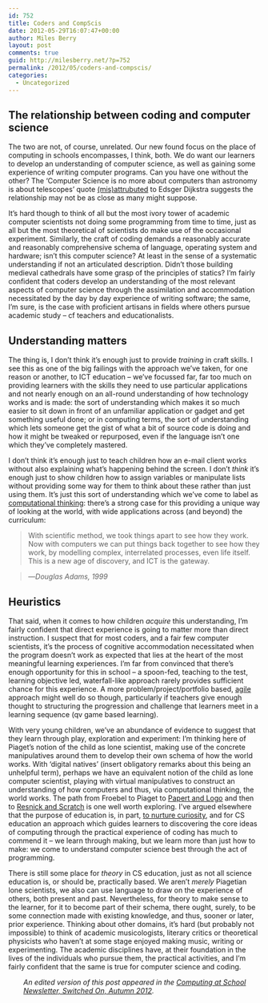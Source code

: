 ```yaml
---
id: 752
title: Coders and CompScis
date: 2012-05-29T16:07:47+00:00
author: Miles Berry
layout: post 
comments: true
guid: http://milesberry.net/?p=752
permalink: /2012/05/coders-and-compscis/
categories:
  - Uncategorized
---
```

## The relationship between coding and computer science

The two are not, of course, unrelated. Our new found focus on the place of computing in schools encompasses, I think, both. We do want our learners to develop an understanding of computer science, as well as gaining some experience of writing computer programs. Can you have one without the other? The &#8216;Computer Science is no more about computers than astronomy is about telescopes&#8217; quote [(mis)attrubuted](http://en.wikiquote.org/wiki/Edsger_W._Dijkstra#Misattributed) to Edsger Dijkstra suggests the relationship may not be as close as many might suppose.

It&#8217;s hard though to think of all but the most ivory tower of academic computer scientists not doing some programming from time to time, just as all but the most theoretical of scientists do make use of the occasional experiment. Similarly, the craft of coding demands a reasonably accurate and reasonably comprehensive schema of language, operating system and hardware; isn&#8217;t this computer science? At least in the sense of a systematic understanding if not an articulated description. Didn&#8217;t those building medieval cathedrals have some grasp of the principles of statics? I&#8217;m fairly confident that coders develop an understanding of the most relevant aspects of computer science through the assimilation and accommodation necessitated by the day by day experience of writing software; the same, I&#8217;m sure, is the case with proficient artisans in fields where others pursue academic study &#8211; cf teachers and educationalists.

<!--more-->

## Understanding matters

The thing is, I don&#8217;t think it&#8217;s enough just to provide _training_ in craft skills. I see this as one of the big failings with the approach we&#8217;ve taken, for one reason or another, to ICT education &#8211; we&#8217;ve focussed far, far too much on providing learners with the skills they need to use particular applications and not nearly enough on an all-round understanding of how technology works and is made: the sort of understanding which makes it so much easier to sit down in front of an unfamiliar application or gadget and get something useful done; or in computing terms, the sort of understanding which lets someone get the gist of what a bit of source code is doing and how it might be tweaked or repurposed, even if the language isn&#8217;t one which they&#8217;ve completely mastered.

I don&#8217;t think it&#8217;s enough just to teach children how an e-mail client works without also explaining what&#8217;s happening behind the screen. I don&#8217;t _think_ it&#8217;s enough just to show children how to assign variables or manipulate lists without providing some way for them to think about these rather than just using them. It&#8217;s just this sort of understanding which we&#8217;ve come to label as [computational thinking](http://www.google.com/edu/computational-thinking/): there&#8217;s a strong case for this providing a unique way of looking at the world, with wide applications across (and beyond) the curriculum:

> With scientific method, we took things apart to see how they work. Now with computers we can put things back together to see how they work, by modelling complex, interrelated processes, even life itself. This is a new age of discovery, and ICT is the gateway.
  
> &#8212;<cite>Douglas Adams, 1999</cite>

## Heuristics

That said, when it comes to how children _acquire_ this understanding, I&#8217;m fairly confident that direct experience is going to matter more than direct instruction. I suspect that for most coders, and a fair few computer scientists, it&#8217;s the process of cognitive accommodation necessitated when the program doesn&#8217;t work as expected that lies at the heart of the most meaningful learning experiences. I&#8217;m far from convinced that there&#8217;s enough opportunity for this in school &#8211; a spoon-fed, teaching to the test, learning objective led, waterfall-like approach rarely provides sufficient chance for this experience. A more problem/project/portfolio based, [agile](http://www.guardian.co.uk/teacher-network/teacher-blog/2012/may/16/agile-pedagogy-computer-programming-learning?INTCMP=SRCH) approach might well do so though, particularly if teachers give enough thought to structuring the progression and challenge that learners meet in a learning sequence (qv game based learning).

With very young children, we&#8217;ve an abundance of evidence to suggest that they learn through play, exploration and experiment: I&#8217;m thinking here of Piaget&#8217;s notion of the child as lone scientist, making use of the concrete manipulatives around them to develop their own schema of how the world works. With &#8216;digital natives&#8217; (insert obligatory remarks about this being an unhelpful term), perhaps we have an equivalent notion of the child as lone computer scientist, playing with virtual manipulatives to construct an understanding of how computers and thus, via computational thinking, the world works. The path from Froebel to Piaget to [Papert and Logo](http://learning.media.mit.edu/content/.../EA.Piaget%20_%20Papert.pdf) and then to [Resnick and Scratch](http://web.media.mit.edu/~mres/papers/kindergarten-learning-approach.pdf) is one well worth exploring. I&#8217;ve argued elsewhere that the purpose of education is, in part, [to nurture curiosity](http://milesberry.net/2012/05/on-the-purpose-of-education/), and for CS education an approach which guides learners to discovering the core ideas of computing through the practical experience of coding has much to commend it &#8211; we learn through making, but we learn more than just how to make: we come to understand computer science best through the act of programming.

There is still some place for _theory_ in CS education, just as not all science education is, or should be, practically based. We aren&#8217;t _merely_ Piagetian lone scientists, we also can use language to draw on the experience of others, both present and past. Nevertheless, for theory to make sense to the learner, for it to become part of their schema, there ought, surely, to be some connection made with existing knowledge, and thus, sooner or later, prior experience. Thinking about other domains, it&#8217;s hard (but probably not impossible) to think of academic musicologists, literary critics or theoretical physicists who haven&#8217;t at some stage enjoyed making music, writing or experimenting. The academic disciplines have, at their foundation in the lives of the individuals who pursue them, the practical activities, and I&#8217;m fairly confident that the same is true for computer science and coding.

<p style="padding-left: 30px;">
  <em>An edited version of this post appeared in the <a href="http://www.computingatschool.org.uk/index.php?id=newsletter-autumn-2012">Computing at School Newsletter, Switched On, Autumn 2012</a>.</em>
</p>